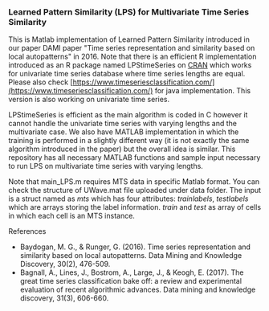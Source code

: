 ### Learned Pattern Similarity (LPS) for Multivariate Time Series Similarity

This is Matlab implementation of Learned Pattern Similarity introduced in our paper DAMI paper "Time series representation and similarity based on local autopatterns" in 2016. Note that there is an efficient R implementation introduced as an R package named LPStimeSeries on [CRAN](https://cran.r-project.org/web/packages/LPStimeSeries/) which works for univariate time series database where time series lengths are equal. Please also check [https://www.timeseriesclassification.com/](https://www.timeseriesclassification.com/) for java implementation. This version is also working on univariate time series.

LPStimeSeries is efficient as the main algorithm is coded in C however it cannot handle the univariate time series with varying lengths and the multivariate case. We also have MATLAB implementation in which the training is performed in a slightly different way (it is not exactly the same algorithm introduced in the paper) but the overall idea is similar. This repository has all necessary MATLAB functions and sample input necessary to run LPS on multivariate time series with varying lengths.

Note that main_LPS.m requires MTS data in specific Matlab format. You can check the structure of UWave.mat file uploaded under data folder. The input is a struct named as *mts* which has four attributes: *trainlabels*, *testlabels* which are arrays storing the label information. *train* and *test* as array of cells in which each cell is an MTS instance. 

References  
- Baydogan, M. G., & Runger, G. (2016). Time series representation and similarity based on local autopatterns. Data Mining and Knowledge Discovery, 30(2), 476-509.  
- Bagnall, A., Lines, J., Bostrom, A., Large, J., & Keogh, E. (2017). The great time series classification bake off: a review and experimental evaluation of recent algorithmic advances. Data mining and knowledge discovery, 31(3), 606-660.
